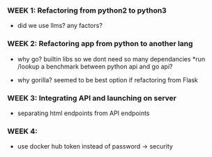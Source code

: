 ### WEEK 1: Refactoring from python2 to python3
- did we use llms? any factors?

### WEEK 2: Refactoring app from python to another lang
- why go?
  builtin libs so we dont need so many dependancies
  *run /lookup a benchmark between python api and go api?

- why gorilla?
  seemed to be best option if refactoring from Flask
  
### WEEK 3: Integrating API and launching on server
- separating html endpoints from API endpoints 

### WEEK 4: 
- use docker hub token instead of password -> security

